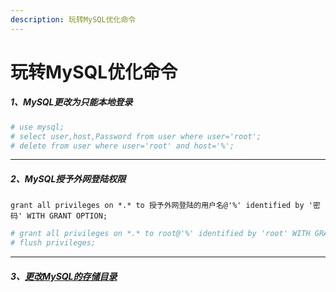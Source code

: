 ```yaml
---
description: 玩转MySQL优化命令
---
```


# 玩转MySQL优化命令

##### 1、MySQL更改为只能本地登录
```bash
# use mysql;
# select user,host,Password from user where user='root';
# delete from user where user='root' and host='%';
```
---
##### 2、MySQL授予外网登陆权限
`grant all privileges on *.* to 授予外网登陆的用户名@'%' identified by '密码' WITH GRANT OPTION;`

```bash
# grant all privileges on *.* to root@'%' identified by 'root' WITH GRANT OPTION;
# flush privileges;
```
---
##### 3、[更改MySQL的存储目录](https://www.jianshu.com/p/81b253355ffd)
